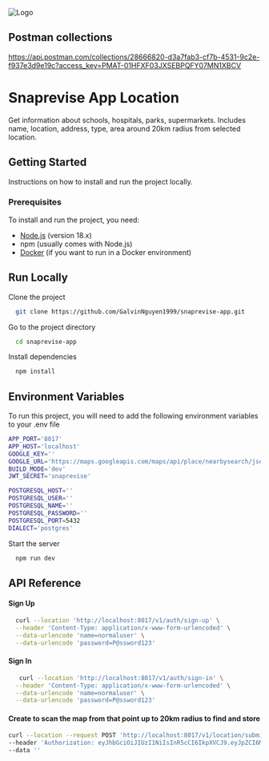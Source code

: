 ![Logo](https://mail.google.com/mail/u/0?ui=2&ik=5268df2d64&attid=0.1.1&permmsgid=msg-f:1782419210384915750&th=18bc6cd403d33d26&view=fimg&fur=ip&sz=s0-l75-ft&attbid=ANGjdJ-XsGEpN2hYdC7dzh9mgREl7OqhuTWwY0xgnTlZgAYPIHl1haB1jYvJnk4BLCLhfzq-l9Vbs-VnjmECA2VDTbqEg7_p8kGrIx0-KB0xGZaEp3-L0ktPsNcp6tQ&disp=emb)

## Postman collections
https://api.postman.com/collections/28666820-d3a7fab3-cf7b-4531-9c2e-f937e3d9e19c?access_key=PMAT-01HFXF03JXSEBPQFY07MN1XBCV

# Snaprevise App Location

Get information about schools, hospitals, parks, supermarkets. Includes name, location, address, type, area around 20km radius from selected location.
## Getting Started

Instructions on how to install and run the project locally.

### Prerequisites

To install and run the project, you need:

- [Node.js](https://nodejs.org/) (version 18.x)
- npm (usually comes with Node.js)
- [Docker](https://www.docker.com/) (if you want to run in a Docker environment)

## Run Locally

Clone the project

```bash
  git clone https://github.com/GalvinNguyen1999/snaprevise-app.git
```

Go to the project directory

```bash
  cd snaprevise-app
```

Install dependencies

```bash
  npm install
```


## Environment Variables

To run this project, you will need to add the following environment variables to your .env file
```bash
APP_PORT='8017'
APP_HOST='localhost'
GOOGLE_KEY=''
GOOGLE_URL='https://maps.googleapis.com/maps/api/place/nearbysearch/json'
BUILD_MODE='dev'
JWT_SECRET='snaprevise'

POSTGRESQL_HOST=''
POSTGRESQL_USER=''
POSTGRESQL_NAME=''
POSTGRESQL_PASSWORD=''
POSTGRESQL_PORT=5432
DIALECT='postgres'
```

Start the server

```bash
  npm run dev
```
## API Reference

#### Sign Up

```bash
  curl --location 'http://localhost:8017/v1/auth/sign-up' \
  --header 'Content-Type: application/x-www-form-urlencoded' \
  --data-urlencode 'name=normaluser' \
  --data-urlencode 'password=P@ssword123'
```

#### Sign In

```bash
   curl --location 'http://localhost:8017/v1/auth/sign-in' \
  --header 'Content-Type: application/x-www-form-urlencoded' \
  --data-urlencode 'name=normaluser' \
  --data-urlencode 'password=P@ssword123'
```
#### Create to scan the map from that point up to 20km radius to find and store

```bash
curl --location --request POST 'http://localhost:8017/v1/location/submit-location?location=45.45308100600694%2C%20-98.48384235878476' \
--header 'Authorization: eyJhbGciOiJIUzI1NiIsInR5cCI6IkpXVCJ9.eyJpZCI6MSwibmFtZSI6Im5vcm1hbHVzZXIiLCJyb2xlIjoidXNlciIsImlhdCI6MTcwMDczMTQyMSwiZXhwIjoxNzAwODE3ODIxfQ.fRnKXkFXRJqjFEck8NzjtqEIPaCvIGRNn1Z5tGeFlr0' \
--data ''
```
